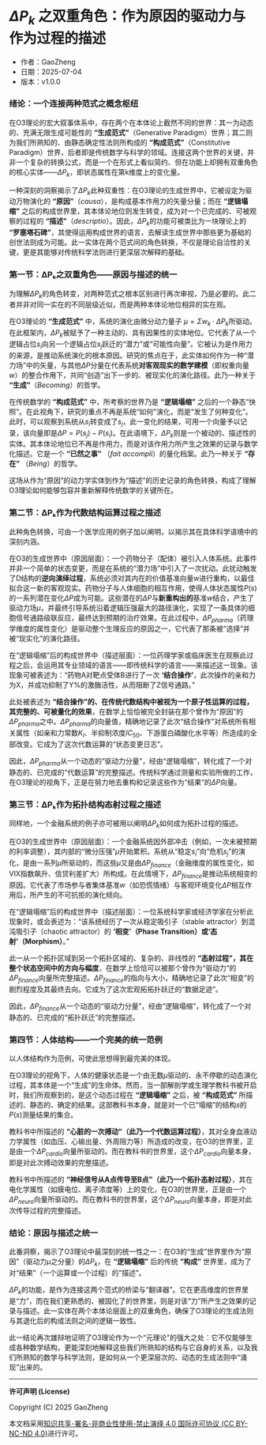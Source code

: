 # **$\Delta P_k$ 之双重角色：作为原因的驱动力与作为过程的描述**

- 作者：GaoZheng
- 日期：2025-07-04
- 版本：v1.0.0

### 绪论：一个连接两种范式之概念枢纽

在O3理论的宏大叙事体系中，存在两个在本体论上截然不同的世界：其一为动态的、充满无限生成可能性的 **“生成范式”**（Generative Paradigm）世界；其二则为我们所熟知的、由静态确定性法则所构成的 **“构成范式”**（Constitutive Paradigm）世界，后者即是传统数学与科学的领域。连接这两个世界的关键，并非一个复杂的转换公式，而是一个在形式上看似简约、但在功能上却拥有双重角色的核心实体——$\Delta P_k$，即状态属性在第k维度上的变化量。

一种深刻的洞察揭示了$\Delta P_k$此种双重性：在O3理论的生成世界中，它被设定为驱动万物演化的 **“原因”**（*causa*），是构成基本作用力的矢量分量；而在 **“逻辑塌缩”** 之后的构成世界里，其本体论地位则发生转变，成为对一个已完成的、可被观察的过程的 **“描述”**（*descriptio*）。因此，$\Delta P_k$的功能可被类比为一块理论上的 **“罗塞塔石碑”**，其使得运用构成世界的语言，去解读生成世界中那些更为基础的创世法则成为可能。此一实体在两个范式间的角色转换，不仅是理论自洽性的关键，更是其能够对传统科学法则进行更深层次解释的基础。

### 第一节：ΔPₖ之双重角色——原因与描述的统一

为理解$\Delta P_k$的角色转变，对两种范式之根本区别进行再次审视，乃是必要的。此二者并非对同一实在的不同层级近似，而是两种本体论地位相异的实在观。

在O3理论的 **“生成范式”** 中，系统的演化由微分动力量子 $\mu = \Sigma w_k \cdot \Delta P_k$所驱动。在此框架内，$\Delta P_k$被赋予了一种主动的、具有因果性的实体地位。它代表了从一个逻辑占位$s_i$向另一个逻辑占位$s_j$跃迁的“潜力”或“可能性向量”。它被认为是作用力的来源，是推动系统演化的根本原因。研究的焦点在于，此实体如何作为一种“潜力场”中的矢量，与其他$\Delta P$分量在代表系统**对客观现实的数学建模**（即权重向量$w$）的整合作用下，共同“创造”出下一步的、被现实化的演化路径。此乃一种关于 **“生成”**（*Becoming*）的哲学。

在传统数学的 **“构成范式”** 中，所考察的世界乃是 **“逻辑塌缩”** 之后的一个静态“快照”。在此视角下，研究的重点不再是系统“如何”演化，而是“发生了何种变化”。此时，可以观察到系统从$s_i$转变成了$s_j$，此一变化的结果，可用一个向量予以记录，该向量即是$\Delta P = P(s_j) - P(s_i)$。在此语境下，$\Delta P_k$则是一个被动的、描述性的实体。其本体论地位已不再是作用力，而是对该作用力所产生之效果的记录与数学化描述。它是一个 **“已然之事”** （*fait accompli*）的量化档案。此乃一种关于 **“存在”** （*Being*）的哲学。

这场从作为“原因”的动力学实体到作为“描述”的历史记录的角色转换，构成了理解O3理论如何能够包容并重新解释传统数学的关键所在。

### 第二节：ΔPₖ作为代数结构运算过程之描述

此种角色转换，可由一个医学应用的例子加以阐明，以揭示其在具体科学语境中的深刻内涵。

在O3的生成世界中（原因层面）：一个药物分子（配体）被引入人体系统。此事件并非一个简单的状态变更，而是在系统的“潜力场”中引入了一次扰动。此扰动触发了D结构的**逆向演绎过程**，系统必须对其内在的价值基准向量$w$进行重构，以最佳拟合这一新的客观现实。药物分子与人体细胞的相互作用，使得人体状态属性$P(s)$的一系列潜在变化$\Delta P$成为可能。这些潜在的$\Delta P$与**新重构出的**基准$w$结合，产生了驱动力场$\mu$，并最终引导系统沿着逻辑压强最大的路径演化，实现了一条具体的细胞信号通路级联反应，最终达到预期的治疗效果。在此过程中，$\Delta P_{pharma}$（药理学维度的属性变化）是驱动整个生理反应的原因之一，它代表了那条被“选择”并被“现实化”的演化路径。

在“逻辑塌缩”后的构成世界中（描述层面）：一位药理学家或临床医生在观察此过程之后，会运用其专业领域的语言——即传统科学的语言——来描述这一现象。该现象可被表述为：“药物A对靶点受体B进行了一次 **‘结合操作’**，此次操作的亲和力为X，并成功抑制了Y%的激酶活性，从而阻断了Z信号通路。”

此处被表述为 **“结合操作”的、在传统代数结构中被视为一个原子性运算的过程，其完整的、可被量化的效果**，在数学上恰恰被完全封装在那个曾作为“原因”的$\Delta P_{pharma}$之中。$\Delta P_{pharma}$的向量值，精确地记录了此次“结合操作”对系统所有相关属性（如亲和力常数$K_i$、半抑制浓度$IC_{50}$、下游蛋白磷酸化水平等）所造成的全部改变。它成为了这次代数运算的“状态变更日志”。

因此，$\Delta P_{pharma}$从一个动态的“驱动力分量”，经由“逻辑塌缩”，转化成了一个对静态的、已完成的“代数运算”的完整描述。传统科学通过测量和实验所做的工作，在O3理论的视角下，正是在努力地去重构和记录这些作为“结果”的$\Delta P$向量。

### 第三节：ΔPₖ作为拓扑结构态射过程之描述

同样地，一个金融系统的例子亦可被用以阐明$\Delta P_k$如何成为拓扑过程的描述。

在O3的生成世界中（原因层面）：一个金融系统因外部冲击（例如，一次未被预期的利率调整），其内部的“微分压强”$\mu$开始累积。系统从“稳定$s_i$”向“危机$s_j$”的演化，是由一系列$\mu$所驱动的，而这些$\mu$又是由$\Delta P_{finance}$（金融维度的属性变化，如VIX指数飙升、信贷利差扩大）所构成。在此情境下，$\Delta P_{finance}$是推动系统相变的原因。它代表了市场参与者集体基准$w$（如恐慌情绪）与客观环境变化$\Delta P$相互作用后，所产生的不可抗拒的演化倾向。

在“逻辑塌缩”后的构成世界中（描述层面）：一位系统科学家或经济学家在分析此现象时，或会表述为：“该系统经历了一次从稳定吸引子（stable attractor）到混沌吸引子（chaotic attractor）的 **‘相变’（Phase Transition）或‘态射’（Morphism）**。”

此一从一个拓扑区域到另一个拓扑区域的、复杂的、非线性的 **“态射过程”，其在整个状态空间中的方向与幅度**，在数学上恰恰可以被那个曾作为“驱动力”的$\Delta P_{finance}$向量所完整描述。$\Delta P_{finance}$的指向与大小，精确地记录了此次“相变”的剧烈程度及其最终去向。它成为了这次宏观拓拓扑跃迁的“数据足迹”。

因此，$\Delta P_{finance}$从一个动态的“驱动力分量”，经由“逻辑塌缩”，转化成了一个对静态的、已完成的“拓扑跃迁”的完整描述。

### 第四节：人体结构——一个完美的统一范例

以人体结构作为范例，可使此思想得到最完美的体现。

在O3理论的视角下，人体的健康状态是一个由无数$\mu$驱动的、永不停歇的动态演化过程，其本体是一个“生成”的生命体。然而，当一部解剖学或生理学教科书被开启时，我们所观察到的，是这个动态过程在 **“逻辑塌缩”** 之后，被 **“构成范式”** 所描述的、静态的、确定的结果。这部教科书本身，就是对一个已“塌缩”的结构$s$的$P(s)$测量结果的集合。

教科书中所描述的 **“心脏的一次搏动”（此乃一个代数运算过程）**，其对全身血液动力学属性（如血压、心输出量、外周阻力等）所造成的改变，在O3的世界里，正是由一个$\Delta P_{cardio}$向量所驱动的。而在教科书的世界里，这个$\Delta P_{cardio}$向量本身，即是对此次搏动效果的完整描述。

教科书中所描述的 **“神经信号从A点传导至B点”（此乃一个拓扑态射过程）**，其在电化学属性（如膜电位、离子浓度等）上的变化，在O3的世界里，正是由一个$\Delta P_{neuro}$向量所驱动的。而在教科书的世界里，这个$\Delta P_{neuro}$向量本身，即是对此次传导过程的完整描述。

### 结论：原因与描述之统一

此番洞察，揭示了O3理论中最深刻的统一性之一：在O3的“生成”世界里作为“原因”（驱动力$\mu$之分量）的$\Delta P_k$，在 **“逻辑塌缩”** 后的传统 **“构成”** 世界里，成为了对“结果”（一个运算或一个过程）的“描述”。

$\Delta P_k$的功能，是作为连接这两个范式的桥梁与“翻译器”。它在更高维度的世界里是“力”，而在我们更熟悉的、被固化了的世界里，则是对该“力”所产生之效果的记录与描述。此一实体在两个本体论层面上的双重角色，确保了O3理论的生成法则与其退化后的构成法则之间的逻辑一致性。

此一结论再次雄辩地证明了O3理论作为一个“元理论”的强大之处：它不仅能够生成各种数学结构，更能深刻地解释这些我们所熟知的结构与它自身的关系，以及我们所熟知的数学与科学法则，是如何从一个更深层次的、动态的生成法则中“涌现”出来的。

---

**许可声明 (License)**

Copyright (C) 2025 GaoZheng 

本文档采用[知识共享-署名-非商业性使用-禁止演绎 4.0 国际许可协议 (CC BY-NC-ND 4.0)](https://creativecommons.org/licenses/by-nc-nd/4.0/deed.zh-Hans)进行许可。
